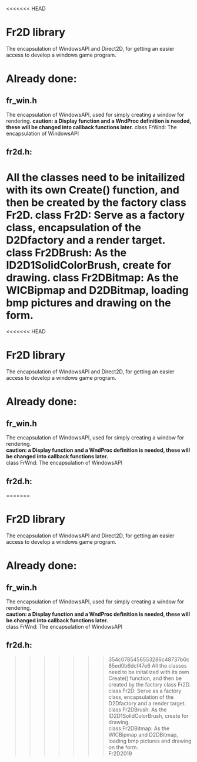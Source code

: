 <<<<<<< HEAD
# Fr2D library
The encapsulation of WindowsAPI and Direct2D, for getting an easier access to develop a windows game program.

# Already done:
## fr_win.h
The encapsulation of WindowsAPI, used for simply creating a window for rendering. 
**caution: a Display function and a WndProc definition is needed, these will be changed into callback functions later.**
class FrWnd: The encapsulation of WindowsAPI

## fr2d.h:
All the classes need to be initailized with its own Create() function, and then be created by the factory class Fr2D. 
class Fr2D: Serve as a factory class, encapsulation of the D2Dfactory and a render target. 
class Fr2DBrush: As the ID2D1SolidColorBrush, create for drawing. 
class Fr2DBitmap: As the WICBipmap and D2DBitmap, loading bmp pictures and drawing on the form. 
=======
<<<<<<< HEAD
# Fr2D library   
The encapsulation of WindowsAPI and Direct2D, for getting an easier access to develop a windows game program.   

# Already done:   
## fr_win.h   
The encapsulation of WindowsAPI, used for simply creating a window for rendering.   
**caution: a Display function and a WndProc definition is needed, these will be changed into callback functions later.**   
class FrWnd: The encapsulation of WindowsAPI   

## fr2d.h:   
=======
# Fr2D library
The encapsulation of WindowsAPI and Direct2D, for getting an easier access to develop a windows game program.   

# Already done:
## fr_win.h
The encapsulation of WindowsAPI, used for simply creating a window for rendering.    
**caution: a Display function and a WndProc definition is needed, these will be changed into callback functions later.**   
class FrWnd: The encapsulation of WindowsAPI    

## fr2d.h:
>>>>>>> 354c0785456553286c48737b0c85ed0b6dcf47e6
All the classes need to be initailized with its own Create() function, and then be created by the factory class Fr2D.    
class Fr2D: Serve as a factory class, encapsulation of the D2Dfactory and a render target.    
class Fr2DBrush: As the ID2D1SolidColorBrush, create for drawing.    
class Fr2DBitmap: As the WICBipmap and D2DBitmap, loading bmp pictures and drawing on the form.    
>>>>>>> Fr2D2019
